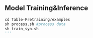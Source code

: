 ## Model Training&Inference

```python
cd Table-Pretraining/examples
sh process.sh #process data
sh train_syn.sh
'''
